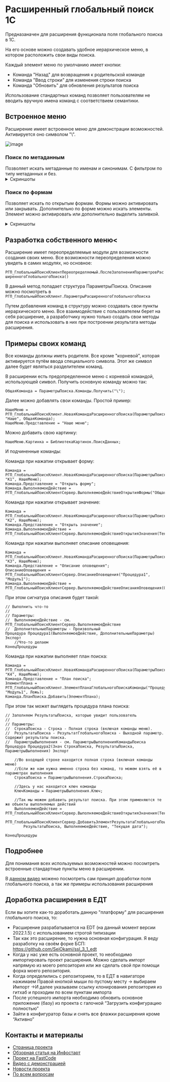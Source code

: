 # Расширенный глобальный поиск 1С

Предназаначен для расширения функционала поля глобального поиска в 1С.

На его основе можно создавать удобное иерархическое меню, в котором расположить свои виды поиска.

Каждый элемент меню по умолчанию имеет кнопки:
- Команда "Назад" для возвращения к родительской команде
- Команда "Ввод строки" для изменения строки поиска
- Команда "Обновить" для обновления результатов поиска

Использование стандартных команд позволяет пользователям не вводить вручную имена команд с соответствием семантики.

## Встроенное меню

Расширение имеет встроенное меню для демонстрации возможностей. Активируется оно символом "\\".

![image](https://user-images.githubusercontent.com/42138875/226562486-7140f457-9141-4dd7-a0ed-8065f40b9d42.png)

<h3>Поиск по метаданным</h3>
  Позволяет искать метаданные по именам и синонимам. С фильтром по типу метаданных и без.
<details>
  <summary>Скриншоты</summary>
  <img src="https://user-images.githubusercontent.com/42138875/226563371-89a20078-391f-40f8-8616-159ba85f9cd4.png">
  <img src="https://user-images.githubusercontent.com/42138875/226563442-7a66b786-c3b5-46dc-b5a6-2aacd5e0df73.png">
  <img src="https://user-images.githubusercontent.com/42138875/226563606-872f1be6-2295-4cf0-bb39-54b30b138da3.png">
</details>

### Поиск по формам
  Позволяет искать по открытым формам. Формы можно активировать или закрывать.
  Дополнительно по форме можно искать элементы. Элемент можно активировать или дополнительно выделить заливкой. 
<details>
  <summary>Скриншоты</summary>
  <img src="https://user-images.githubusercontent.com/42138875/226564901-85e8cd31-185d-49ae-ab5c-20b2d57e2a53.png">
  <img src="https://user-images.githubusercontent.com/42138875/226565075-bccd0562-aa63-46ad-a7b9-6301489892fd.png">
</details>

## Разработка собственного меню<

Расширение имеет переопределяемые модули для возможности создания своих меню. Все возможности переопределения можно увидеть в самих модулях, но основное:

` РГП_ГлобальныйПоискКлиентПереопределяемый.ПослеЗаполненияПараметровРасширенногоГлобальногоПоиска() `

В данный метод попадает структура ПараметрыПоиска. Описание можно посмотреть в `РГП_ГлобальныйПоискКлиент.ПараметрыРасширенногоГлобальногоПоиска`

Путем добавления команд в структуру можно создавать свои пункты иерархического меню. 
Все взаимодействие с пользователем берет на себя расширение, а разработчику нужно только создать свои методы для поиска и использовать в них при построении результата методы расширения.

## Примеры своих команд

Все команды должны иметь родителя. Все кроме "корневой", которая активируется путём ввода специального символа. Этот же символ далее будет являться разделителем команд.

В расширении есть предопределенное меню с корневой командой, использующей символ. Получить основную команду можно так:

` ОбщаяКоманда = ПараметрыПоиска.Команды.Получить("\"); `

Далее можно добавлять свои команды. Простой пример:

```
НашеМеню = РГП_ГлобальныйПоискКлиент.НоваяКомандаРасширенногоПоиска(ПараметрыПоиска, "Наше", ОбщаяКоманда);
НашеМеню.Представление = "Наше меню";
```

Можно добавить свою картинку:

```
НашеМеню.Картинка = БиблиотекаКартинок.ПоискДанных;
```

И подчиненные команды:

Команда при нажатии открывает форму:
```
Команда = РГП_ГлобальныйПоискКлиент.НоваяКомандаРасширенногоПоиска(ПараметрыПоиска, "К1", НашеМеню);
Команда.Представление = "Открыть форму";
Команда.ВыполняемоеДействие = РГП_ГлобальныйПоискКлиентСервер.ВыполняемоеДействиеОткрытияФормы("ОбщаяФорма.ОбщиеНастройки");
```

Команда при нажатии открывает значение:
```
Команда = РГП_ГлобальныйПоискКлиент.НоваяКомандаРасширенногоПоиска(ПараметрыПоиска, "К2", НашеМеню);
Команда.Представление = "Открыть значение";
Команда.ВыполняемоеДействие = РГП_ГлобальныйПоискКлиентСервер.ВыполняемоеДействиеОткрытияЗначения(ТекущаяДата()); 
```

Команда при нажатии выполняет описание оповещения:
```
Команда = РГП_ГлобальныйПоискКлиент.НоваяКомандаРасширенногоПоиска(ПараметрыПоиска, "К3", НашеМеню);
Команда.Представление = "Описание оповещения";
ОписаниеОповещения = РГП_ГлобальныйПоискКлиентСервер.ОписаниеОповещения("Процедура1", "Модуль1");
Команда.ВыполняемоеДействие = РГП_ГлобальныйПоискКлиентСервер.ВыполняемоеДействиеОписанияОповещения(ОписаниеОповещения);
```

При этом сигнатура описания будет такой:
```
// Выполнить что-то
// 
// Параметры:
//  ВыполняемоеДействие - см. РГП_ГлобальныйПоискКлиентСервер.ВыполняемоеДействие
//  ДополнительныеПараметры - Произвольный
Процедура Процедура1(ВыполняемоеДействие, ДополнительныеПараметры) Экспорт
	//Что-то делаем
КонецПроцедуры
```

Команда при нажатии выполняет план поиска:
```
Команда = РГП_ГлобальныйПоискКлиент.НоваяКомандаРасширенногоПоиска(ПараметрыПоиска, "К4", НашеМеню);
Команда.Представление = "План поиска";
ЭлементПлана = РГП_ГлобальныйПоискКлиент.ЭлементПланаГлобальногоПоискаКоманды("Процедура2", "Модуль1", Ложь);
Команда.ПланПоиска.Добавить(ЭлементПлана);
```

При этом так может выглядеть процедура плана поиска:
```
// Заполняем РезультатыПоиска, которые увидит пользователь
// 
// Параметры:
//  СтрокаПоиска - Строка - Полная строка (включая команды меню).
//  РезультатыПоиска - РезультатГлобальногоПоиска - Выходной параметр. Содержит результаты поиска.
//  ПараметрыВыполнения - см. ПараметрыВыполненияКомандыПоиска
Процедура Процедура2(Знач СтрокаПоиска, РезультатыПоиска, ПараметрыВыполнения) Экспорт
	
	//Во входящей строке находится полная строка (включая команды меню)
	//Если же нам нужна именно строка без команд, то можем взять её в параметрах выполнения
	СтрокаПоиска = ПараметрыВыполнения.СтрокаПоиска;
	
	//Здесь у нас находится ключ команды
	КлючКоманды = ПараметрыВыполнения.Ключ;
	
	//Так мы можем добавить результат поиска. При этом применяются те же объекты выполняемых действий
	ВыполняемоеДействие = РГП_ГлобальныйПоискКлиентСервер.ВыполняемоеДействиеОткрытияЗначения(ТекущаяДата());
	РГП_ГлобальныйПоискКлиентСервер.ДобавитьЭлементРезультатаГлобальногоПоиска(
		РезультатыПоиска, ВыполняемоеДействие, "Текущая дата");

КонецПроцедуры
```

## Подробнее

Для понимания всех используемых возможностей можно посомтреть встроенные стандартные пункты меню в расширении. 

В [данном видео](https://youtu.be/8KJ0HJLL4hc) можено посмотреть сам принцип доработки поля глобального поиска, а так же примеры использования расширения

## Доработка расширения в ЕДТ

Если вы хотите как-то доработать данную "платформу" для расширения глобального поиска, то:

- Расширение разрабатывается на EDT (на данный момент версии 2022.1.5) с использованием строгой типизации
- Так как это расширение, то нужна основная конфигурация. Я веду разработку на своём форке БСП: https://github.com/SeiOkami/ssl_3_1_edt
- Когда у нас уже есть основной проект, то необходимо импортировать проект расширения. Можно сделать импорт напрямую из моего репозитория или же сделать свой при помощи форка моего репозитория.
- Когда определились с репозиторием, то в ЕДТ в навигаторе нажимаем Правой кнопкой мыши по пустому месту → выбираем Импорт →И далее указываем ссылку клонирования репозитория из гитхаб и проходим по всем пунктам импорта
- После успешного импорта необходимо обновить основное приложение (базу) из проекта с галочкой “Загрузить конфигурацию полностью”
- Зайти в конфигуратор базы и снять все флажки расширения кроме “Активно”

## Контакты и материалы

* [Страница проекта](https://github.com/SeiOkami/AdvancedGlobalSearchOneS)
* [Обзорная статья на Инфостарт](https://infostart.ru/public/1833872/?ref=1159)
* [Проект на FastCode](https://fastcode.im/Store/8222)
* [Видео с демонстрацией](https://youtu.be/8KJ0HJLL4hc)
* [Новости проекта](https://t.me/JuniorOneS)
* [По всем вопросам](https://t.me/SeiOkami)
